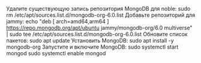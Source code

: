 Удалите существующую запись репозитория MongoDB для noble:
   sudo rm /etc/apt/sources.list.d/mongodb-org-6.0.list
Добавьте репозиторий для jammy:
   echo "deb [ arch=amd64,arm64 ] https://repo.mongodb.org/apt/ubuntu jammy/mongodb-org/6.0 multiverse" | sudo tee /etc/apt/sources.list.d/mongodb-org-6.0.list
Обновите список пакетов:
   sudo apt update 
Установить MongoDB:
   sudo apt install -y mongodb-org
Запустите и включите MongoDB:
   sudo systemctl start mongod
   sudo systemctl enable mongod
